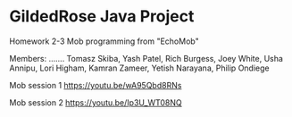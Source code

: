 # GildedRose Java Project 
Homework 2-3
Mob programming from "EchoMob"

Members:
.......
Tomasz Skiba,
Yash Patel,
Rich Burgess,
Joey White,
Usha Annipu,
Lori Higham,
Kamran Zameer,
Yetish Narayana,
Philip Ondiege

Mob session 1
https://youtu.be/wA95Qbd8RNs

Mob session 2
https://youtu.be/Ip3U_WT08NQ

